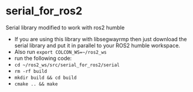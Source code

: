 # serial_for_ros2
Serial library modified to work with ros2 humble

- If you are using this library with libsegwayrmp then just download the serial library and put it in parallel to your ROS2 humble workspace.
- Also run <code>export COLCON_WS=~/ros2_ws</code>
- run the following code:
- <code>cd ~/ros2_ws/src/serial_for_ros2/serial</code>
- <code>rm -rf build</code>
- <code>mkdir build && cd build</code>
- <code>cmake .. && make</code>
